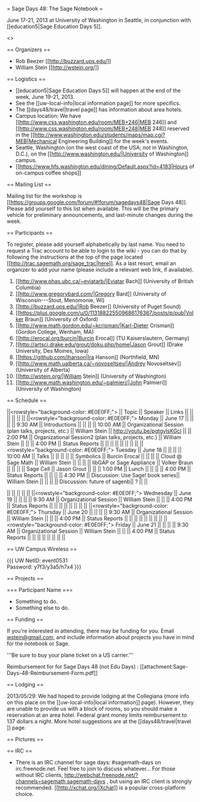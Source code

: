 = Sage Days 48: The Sage Notebook =

June 17-21, 2013 at University of Washington in Seattle, in conjunction with [[education5|Sage Education Days 5]].

<<TableOfContents>>

== Organizers ==

 * Rob Beezer [[http://buzzard.ups.edu/]]
 * William Stein [[http://wstein.org/]]

== Logistics ==

 * [[education5|Sage Education Days 5]] will happen at the end of the week, June 19-21, 2013.
 * See the [[uw-local-info|local information page]] for more specifics.
 * The [[days48/travel|travel page]] has information about area hotels.
 * Campus location: We have [[http://www.css.washington.edu/room/MEB+246|MEB 246]] and [[http://www.css.washington.edu/room/MEB+248|MEB 248]] reserved in the [[http://www.washington.edu/students/maps/map.cgi?MEB|Mechanical Engineering Building]] for the week's events.
 * Seattle, Washington (on the west coast of the USA; *not* in Washington, D.C.), on the [[http://www.washington.edu/|University of Washington]] campus.
 * [[https://www.hfs.washington.edu/dining/Default.aspx?id=4183|Hours of on-campus coffee shops]]

== Mailing List ==

Mailing list for the workshop is [[https://groups.google.com/forum/#!forum/sagedays48|Sage Days 48]].  Please add yourself to this list when available.  This will be the primary vehicle for preliminary announcements, and last-minute changes during the week.

== Participants ==

To register, please add yourself alphabetically by last name.  You need to request a Trac account to be able to login to the wiki - you can do that by following the instructions at the top of the page located [[http://trac.sagemath.org/sage_trac|here]].  As a last resort, email an organizer to add your name (please include a relevant web link, if available).

 1. [[http://www.phas.ubc.ca/~eviatarb/|Eviatar Bach]] (University of British Columbia)
 1. [[http://www.gregorybard.com/|Gregory Bard]] (University of Wisconsin---Stout, Menomonie, Wi)
 1. [[http://buzzard.ups.edu/|Rob Beezer]] (University of Puget Sound)
 1. [[https://plus.google.com/u/0/113188225509686176367/posts/p/pub|Volker Braun]] (University of Oxford)
 1. [[http://www.math.gordon.edu/~kcrisman/|Karl-Dieter Crisman]] (Gordon College, Wenham, MA)
 1. [[http://erocal.org/burcin|Burcin Erocal]] (TU Kaiserslautern, Germany)
 1. [[http://artsci.drake.edu/grout/doku.php/home|Jason Grout]] (Drake University, Des Moines, Iowa)
 1. [[https://github.com/ihanson|Ira Hanson]] (Northfield, MN)
 1. [[http://www.math.ualberta.ca/~novoseltsev/|Andrey Novoseltsev]] (University of Alberta)
 1. [[http://wstein.org/|William Stein]] (University of Washington)
 1. [[http://www.math.washington.edu/~palmieri/|John Palmieri]] (University of Washington)


== Schedule ==

||<rowstyle="background-color: #E0E0FF;"> || Topic || Speaker || Links ||
|| || || || ||
||<rowstyle="background-color: #E0E0FF;"> Monday     || June 17     || || ||
||  9:30 AM || Introductions                         ||                       ||  ||
||  10:00 AM || Organizational Session  (plan talks, projects, etc.)                        ||  William Stein                     ||  http://youtu.be/pgtgylsKGcI  ||
||  2:00 PM || Organizational Session2  (plan talks, projects, etc.)                        ||  William Stein                     ||  ||
||  4:00 PM || Status Reports                        ||                       ||  ||
|| || || ||  ||
||<rowstyle="background-color: #E0E0FF;"> Tuesday    || June 18     || || ||
|| 10:00 AM || Talks                        ||                         ||  ||
||          || Symbolics                         ||   Burcin Erocal    ||  ||
||          || Cloud @ Sage Math                  ||   William Stein    ||  ||
||          || libGAP or Sage Appliance          ||   Volker Braun     ||  ||
||          || Sage Cell                         ||   Jason Grout      ||  ||
||  1:00 PM || Lunch                     ||                         ||  ||
||  4:00 PM || Status Reports                        ||                       ||  ||
||  4:30 PM || Discussion: Use Sage! book series|| William Stein || ||
||      || Discussion: future of sagenb|| ? || ||

|| || || ||  ||
||<rowstyle="background-color: #E0E0FF;"> Wednesday  || June 19     || || ||
||  9:30 AM || Organizational Session                         ||    William Stein                       ||  ||
||  4:00 PM || Status Reports                        ||                       ||  ||
|| || || ||  ||
||<rowstyle="background-color: #E0E0FF;"> Thursday   || June 20     || || ||
||  9:30 AM || Organizational Session                         ||   William Stein                        ||  ||
||  4:00 PM || Status Reports                        ||                       ||  ||
|| || || ||  ||
||<rowstyle="background-color: #E0E0FF;"> Friday     || June 21     || || ||
||  9:30 AM || Organizational Session                         ||    William Stein                       ||  ||
||  4:00 PM || Status Reports                        ||                       ||  ||
|| || || ||  ||

== UW Campus Wireless ==

{{{
UW NetID:   event0531    
Password:   y7f3/y3a5/h7x4
}}}

== Projects ==

=== Participant Name ===
 * Something to do.
 * Something else to do.

== Funding ==

If you're interested in attending, there may be funding for you.   Email wstein@gmail.com, and include information about projects you have in mind for the notebook or Sage.

 '''Be sure to buy your plane ticket on a US carrier.'''

Reimbursement for for Sage Days 48 (not Edu Days) : [[attachment:Sage-Days-48-Reimbursement-Form.pdf]]

== Lodging ==

2013/05/29: We had hoped to provide lodging at the Collegiana (more info on this place  on the [[uw-local-info|local information]] page).  However, they are unable to provide us with a block of rooms, so you should make a reservation at an area hotel.  Federal grant money limits reimbursement to 137 dollars a night.  More hotel suggestions are at the [[days48/travel|travel ]] page.

== Pictures ==


== IRC ==

 * There is an IRC channel for sage days: #sagemath-days on irc.freenode.net. Feel free to join to discuss whatever...   For those without IRC clients, http://webchat.freenode.net/?channels=sagemath,sagemath-days , but using an IRC client is strongly recommended. [[http://xchat.org/|Xchat]] is a popular cross-platform choice.
